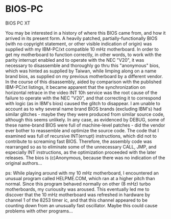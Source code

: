 # BIOS-PC
 BIOS PC XT


You may be interested in a history of where this BIOS came from, and
how it arrived in its present form.  A heavily patched,
partially-functionally BIOS (with no copyright statement, or other
visible indication of origin) was supplied with my IBM-PC/xt
compatible 10 mHz motherboard.  In order to get my motherboard to
function correctly, in other words, to work with the parity interrupt
enabled and to operate with the NEC "V20", it was necessary to
disassemble and thoroughly go thru this "anonymous" bios, which was
hinted as supplied by Taiwan, while limping along on a name brand
bios, as supplied on my previous motherboard by a different vendor.
In the course of this disassembly, aided by comparison with the
published IBM-PC/xt listings, it became apparent that the
synchronization on horizontal retrace in the video INT 10h service was
the root cause of the failure to operate with the NEC "V20", and that
correcting it to correspond with logic (as in IBM's bios) caused the
glitch to disappear.  I am unable to account as to why several name
brand BIOS brands (excluding IBM's) had similar glitches - maybe they
they were produced from similar source code, although this seems
unlikely.  In any case, as evidenced by DEBUG, some of these
name-brand BIOS were full of machine-level patches - did the vendor
ever bother to reassemble and optimize the source code.  The code that
I examined was full of recursive INT(errupt) instructions, which did
not to contribute to screaming fast BIOS.  Therefore, the assembly
code was rearranged so as to eliminate some of the unnecessary CALL,
JMP, and especially INT instructions, as the optimization proceeded
with the later releases.  The bios is (c)Anonymous, because there was
no indication of the original authors...

ps: While playing around with my 10 mHz motherboard, I encountered an
    unusual program called HELPME.COM, which ran at a higher pitch
    than normal.  Since this program behaved normally on other (8 mHz)
    turbo motherboards, my curiousity was aroused.  This eventually
    led me to discover that the 10 mHz motherboard was refreshed in
    hardware by channel 1 of the 8253 timer ic, and that this channel
    appeared to be counting down from an unusually fast oscillator.
    Maybe this could cause problems with other programs...
